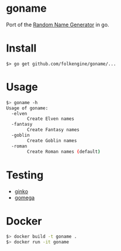 # goname
Port of the [Random Name Generator](https://github.com/folkengine/random_name_generator) in go.

# Install

```
$> go get github.com/folkengine/goname/...
```

# Usage

```bash
$> goname -h
Usage of goname:
  -elven
    	Create Elven names
  -fantasy
    	Create Fantasy names
  -goblin
    	Create Goblin names
  -roman
    	Create Roman names (default)
```

# Testing

* [ginko](https://github.com/onsi/ginkgo)
* [gomega](https://github.com/onsi/gomega)

# Docker 

```bash
$> docker build -t goname .
$> docker run -it goname
```
